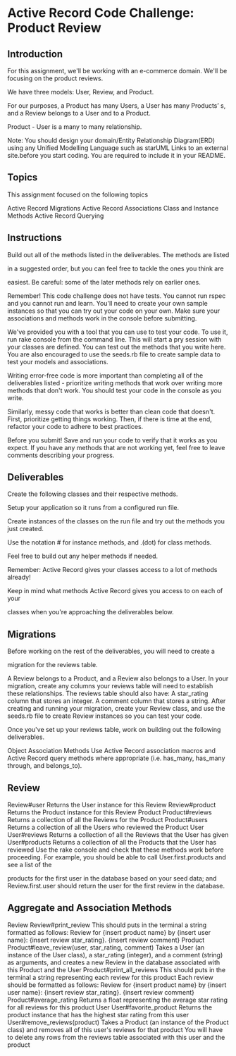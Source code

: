 # Active Record Code Challenge: Product Review
 

## Introduction
For this assignment, we'll be working with an e-commerce domain. We'll be focusing on the product reviews.

We have three models: User, Review, and Product.

For our purposes, a Product has many Users, a User has many Products’ s, and a Review belongs to a User and to a Product.

Product - User is a many to many relationship.

Note: You should design your domain/Entity Relationship Diagram(ERD) using any Unified Modelling Language such as starUML Links to an external site.before you start coding. You are required to include it in your README.

 

## Topics
This assignment focused on the following topics

Active Record Migrations
Active Record Associations
Class and Instance Methods
Active Record Querying
 


## Instructions
Build out all of the methods listed in the deliverables. The methods are listed

in a suggested order, but you can feel free to tackle the ones you think are

easiest. Be careful: some of the later methods rely on earlier ones.

Remember! This code challenge does not have tests. You cannot run rspec and you cannot run and learn. You'll need to create your own sample instances so that you can try out your code on your own. Make sure your associations and methods work in the console before submitting.

We've provided you with a tool that you can use to test your code. To use it, run rake console from the command line. This will start a pry session with your classes are defined. You can test out the methods that you write here. You are also encouraged to use the seeds.rb file to create sample data to test your models and associations.

Writing error-free code is more important than completing all of the deliverables listed - prioritize writing methods that work over writing more methods that don't work. You should test your code in the console as you write.

Similarly, messy code that works is better than clean code that doesn't. First, prioritize getting things working. Then, if there is time at the end, refactor your code to adhere to best practices.

Before you submit! Save and run your code to verify that it works as you expect. If you have any methods that are not working yet, feel free to leave comments describing your progress.

 

## Deliverables
Create the following classes and their respective methods.

Setup your application so it runs from a configured run file. 

Create instances of the classes on the run file and try out the methods you just created.

Use the notation # for instance methods, and .(dot) for class methods.

Feel free to build out any helper methods if needed.

Remember: Active Record gives your classes access to a lot of methods already!

Keep in mind what methods Active Record gives you access to on each of your

classes when you're approaching the deliverables below.

## Migrations
Before working on the rest of the deliverables, you will need to create a

migration for the reviews table.

A Review belongs to a Product, and a Review also belongs to a User. In your migration, create any columns your reviews table will need to establish these relationships.
The reviews table should also have:
A star_rating column that stores an integer.
A comment column that stores a string.
After creating and running your migration, create your Review class, and use the seeds.rb file to create Review instances so you can test your code.

Once you've set up your reviews table, work on building out the following deliverables.

Object Association Methods
Use Active Record association macros and Active Record query methods where appropriate (i.e. has_many, has_many through, and belongs_to).

## Review
Review#user
Returns the User instance for this Review
Review#product
Returns the Product instance for this Review
Product
Product#reviews
Returns a collection of all the Reviews for the Product
Product#users
Returns a collection of all the Users who reviewed the Product
User
User#reviews
Returns a collection of all the Reviews that the User has given
User#products
Returns a collection of all the Products that the User has reviewed
Use the rake console and check that these methods work before proceeding. For example, you should be able to call User.first.products and see a list of the

products for the first user in the database based on your seed data; and Review.first.user should return the user for the first review in the database.

 ## Aggregate and Association Methods
Review
Review#print_review
This should puts in the terminal a string formatted as follows: Review for {insert product name} by {insert user name}: {insert review star_rating}. {insert review comment}
Product
Product#leave_review(user, star_rating, comment)
Takes a User (an instance of the User class), a star_rating (integer), and a comment (string) as arguments, and creates a new Review in the database associated with this Product and the User
Product#print_all_reviews
This should puts in the terminal a string representing each review for this product
Each review should be formatted as follows: Review for {insert product name} by {insert user name}: {insert review star_rating}. {insert review comment}
Product#average_rating
Returns a float representing the average star rating for all reviews for this product
User
User#favorite_product
Returns the product instance that has the highest star rating from this user
User#remove_reviews(product)
Takes a Product (an instance of the Product class) and removes all of this user's reviews for that product
You will have to delete any rows from the reviews table associated with this user and the product
